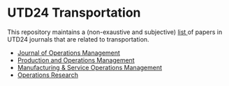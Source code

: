 # UTD24 Transportation

This repository maintains a (non-exaustive and subjective) <a href="paper_list.md"> list </a> of papers in UTD24 journals that are related to transportation.
* <a href="jom_list.md"> Journal of Operations Management </a>
* <a href="pom_list.md"> Production and Operations Management </a>
* <a href="msom_list.md"> Manufacturing & Service Operations Management </a>
* <a href="or_list.md"> Operations Research </a>
